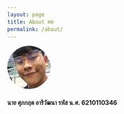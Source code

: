 ```yaml
---
layout: page
title: About me
permalink: /about/
---
```


<img src="/photo/โปรไฟล์.jpg" alt="profile" title="it's me Supakrit !!!" width="100" style="border-radius:50%">

#### นาย ศุภกฤต อารีวัฒนา รหัส น.ศ. 6210110346